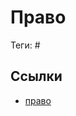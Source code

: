 # Право

Теги: #

## Ссылки

* [право](https://ru.wikipedia.org/wiki/%D0%9F%D1%80%D0%B0%D0%B2%D0%BE "Право")
